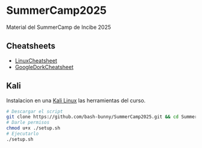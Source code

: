 # SummerCamp2025

Material del SummerCamp de Incibe 2025

## Cheatsheets

- [LinuxCheatsheet](Cheatsheets/LinuxCheatsheet.md)
- [GoogleDorkCheatsheet](Cheatsheets/GoogleDorkCheatsheet.md)

## Kali

Instalacion en una [Kali Linux](https://www.kali.org/) las herramientas del curso.

```bash
# Descargar el script
git clone https://github.com/bash-bunny/SummerCamp2025.git && cd SummerCamp2025/
# Darle permisos
chmod u+x ./setup.sh
# Ejecutarlo
./setup.sh
```

